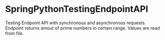 # SpringPythonTestingEndpointAPI
Testing Endpoint API with synchronous and asynchronous requests. Endpoint returns amout of prime numbers in certain range. Values are read from file.
